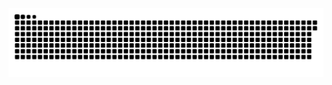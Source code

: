 <picture>
  <source media="(prefers-color-scheme: dark)" srcset="https://raw.githubusercontent.com/MarineHakobyan/MarineHakobyan/e1ffdb374158f8d7488170f7d7d74f15431c8f02/github-contribution-grid-snake-dark.svg" />
  <source media="(prefers-color-scheme: light)" srcset="https://raw.githubusercontent.com/MarineHakobyan/MarineHakobyan/e1ffdb374158f8d7488170f7d7d74f15431c8f02/github-contribution-grid-snake.svg" />
  <img alt="github-snake" src="https://raw.githubusercontent.com/MarineHakobyan/MarineHakobyan/e1ffdb374158f8d7488170f7d7d74f15431c8f02/github-contribution-grid-snake-dark.svg" />
</picture>
